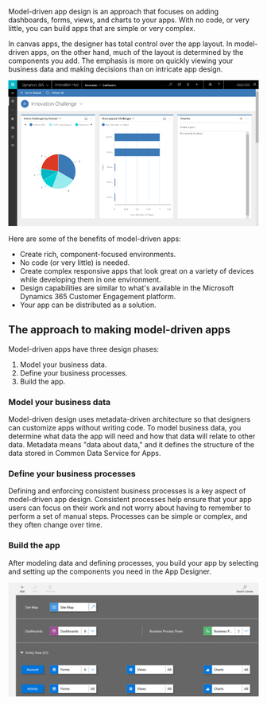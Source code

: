 Model-driven app design is an approach that focuses on adding dashboards, forms, views, and charts to your apps. With no code, or very little, you can build apps that are simple or very complex.

In canvas apps, the designer has total control over the app layout. In model-driven apps, on the other hand, much of the layout is determined by the components you add. The emphasis is more on quickly viewing your business data and making decisions than on intricate app design.

![Sample model-driven app](../media/model-app-sample.png)

Here are some of the benefits of model-driven apps:

- Create rich, component-focused environments.
- No code (or very little) is needed. 
- Create complex responsive apps that look great on a variety of devices while developing them in one environment.
- Design capabilities are similar to what's available in the Microsoft Dynamics 365 Customer Engagement platform.
- Your app can be distributed as a solution.

## The approach to making model-driven apps
Model-driven apps have three design phases:

1. Model your business data.
1. Define your business processes.
1. Build the app.

### Model your business data
Model-driven design uses metadata-driven architecture so that designers can customize apps without writing code. To model business data, you determine what data the app will need and how that data will relate to other data. Metadata means "data about data," and it defines the structure of the data stored in Common Data Service for Apps.

### Define your business processes
Defining and enforcing consistent business processes is a key aspect of model-driven app design. Consistent processes help ensure that your app users can focus on their work and not worry about having to remember to perform a set of manual steps. Processes can be simple or complex, and they often change over time.

### Build the app
After modeling data and defining processes, you build your app by selecting and setting up the components you need in the App Designer.

![App Designer](../media/app-designer.png)
